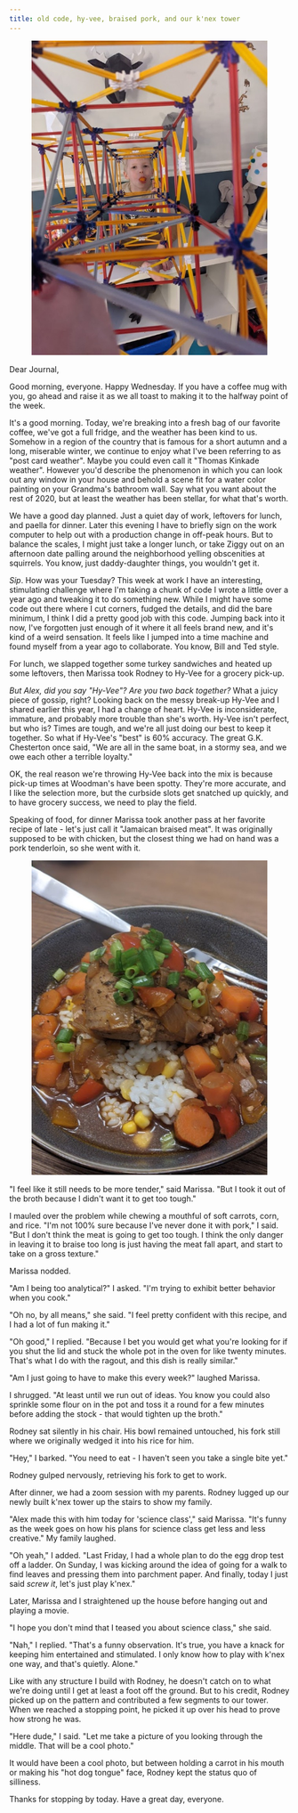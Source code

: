 ```yaml
---
title: old code, hy-vee, braised pork, and our k'nex tower
---
```


<figure>
  <a href="/images/banners/2020-10-14.jpg">
    <img alt="banner" src="/images/banners/2020-10-14.jpg"/>
  </a>
</figure>

Dear Journal,

Good morning, everyone.  Happy Wednesday.  If you have a coffee mug
with you, go ahead and raise it as we all toast to making it to the
halfway point of the week.

It's a good morning.  Today, we're breaking into a fresh bag of our
favorite coffee, we've got a full fridge, and the weather has been
kind to us.  Somehow in a region of the country that is famous for a
short autumn and a long, miserable winter, we continue to enjoy what
I've been referring to as "post card weather".  Maybe you could even
call it "Thomas Kinkade weather".  However you'd describe the
phenomenon in which you can look out any window in your house and
behold a scene fit for a water color painting on your Grandma's
bathroom wall.  Say what you want about the rest of 2020, but at least
the weather has been stellar, for what that's worth.

We have a good day planned.  Just a quiet day of work, leftovers for
lunch, and paella for dinner.  Later this evening I have to briefly
sign on the work computer to help out with a production change in
off-peak hours.  But to balance the scales, I might just take a longer
lunch, or take Ziggy out on an afternoon date palling around the
neighborhood yelling obscenities at squirrels.  You know, just
daddy-daughter things, you wouldn't get it.

_Sip_.  How was your Tuesday?  This week at work I have an
interesting, stimulating challenge where I'm taking a chunk of code I
wrote a little over a year ago and tweaking it to do something new.
While I might have some code out there where I cut corners, fudged the
details, and did the bare minimum, I think I did a pretty good job
with this code.  Jumping back into it now, I've forgotten just enough
of it where it all feels brand new, and it's kind of a weird
sensation.  It feels like I jumped into a time machine and found
myself from a year ago to collaborate.  You know, Bill and Ted style.

For lunch, we slapped together some turkey sandwiches and heated up
some leftovers, then Marissa took Rodney to Hy-Vee for a grocery
pick-up.

_But Alex, did you say "Hy-Vee"?  Are you two back together?_ What a
juicy piece of gossip, right?  Looking back on the messy break-up
Hy-Vee and I shared earlier this year, I had a change of heart.
Hy-Vee is inconsiderate, immature, and probably more trouble than
she's worth.  Hy-Vee isn't perfect, but who is?  Times are tough, and
we're all just doing our best to keep it together.  So what if
Hy-Vee's "best" is 60% accuracy.  The great G.K. Chesterton once said,
"We are all in the same boat, in a stormy sea, and we owe each other a
terrible loyalty."

OK, the real reason we're throwing Hy-Vee back into the mix is because
pick-up times at Woodman's have been spotty.  They're more accurate,
and I like the selection more, but the curbside slots get snatched up
quickly, and to have grocery success, we need to play the field.

Speaking of food, for dinner Marissa took another pass at her favorite
recipe of late - let's just call it "Jamaican braised meat".  It was
originally supposed to be with chicken, but the closest thing we had
on hand was a pork tenderloin, so she went with it.

<figure>
  <a href="/images/2020-10-14-pork.jpg">
    <img alt="2020 10 14 pork" src="/images/2020-10-14-pork.jpg"/>
  </a>
</figure>

"I feel like it still needs to be more tender," said Marissa.  "But I
took it out of the broth because I didn't want it to get too tough."

I mauled over the problem while chewing a mouthful of soft carrots,
corn, and rice.  "I'm not 100% sure because I've never done it with
pork," I said.  "But I don't think the meat is going to get too tough.
I think the only danger in leaving it to braise too long is just
having the meat fall apart, and start to take on a gross texture."

Marissa nodded.

"Am I being too analytical?" I asked.  "I'm trying to exhibit better
behavior when you cook."

"Oh no, by all means," she said.  "I feel pretty confident with this
recipe, and I had a lot of fun making it."

"Oh good," I replied.  "Because I bet you would get what you're
looking for if you shut the lid and stuck the whole pot in the oven
for like twenty minutes.  That's what I do with the ragout, and this
dish is really similar."

"Am I just going to have to make this every week?" laughed Marissa.

I shrugged.  "At least until we run out of ideas.  You know you could
also sprinkle some flour on in the pot and toss it a round for a few
minutes before adding the stock - that would tighten up the broth."

Rodney sat silently in his chair.  His bowl remained untouched, his
fork still where we originally wedged it into his rice for him.

"Hey," I barked.  "You need to eat - I haven't seen you take a single
bite yet."

Rodney gulped nervously, retrieving his fork to get to work.

After dinner, we had a zoom session with my parents.  Rodney lugged up
our newly built k'nex tower up the stairs to show my family.

"Alex made this with him today for 'science class'," said Marissa.
"It's funny as the week goes on how his plans for science class get
less and less creative."  My family laughed.

"Oh yeah," I added.  "Last Friday, I had a whole plan to do the egg
drop test off a ladder.  On Sunday, I was kicking around the idea of
going for a walk to find leaves and pressing them into parchment
paper.  And finally, today I just said _screw it_, let's just play
k'nex."

Later, Marissa and I straightened up the house before hanging out and
playing a movie.

"I hope you don't mind that I teased you about science class," she
said.

"Nah," I replied.  "That's a funny observation.  It's true, you have a
knack for keeping him entertained and stimulated.  I only know how to
play with k'nex one way, and that's quietly.  Alone."

Like with any structure I build with Rodney, he doesn't catch on to
what we're doing until I get at least a foot off the ground.  But to
his credit, Rodney picked up on the pattern and contributed a few
segments to our tower.  When we reached a stopping point, he picked it
up over his head to prove how strong he was.

"Here dude," I said.  "Let me take a picture of you looking through
the middle.  That will be a cool photo."

It would have been a cool photo, but between holding a carrot in his
mouth or making his "hot dog tongue" face, Rodney kept the status quo
of silliness.

Thanks for stopping by today.  Have a great day, everyone.
